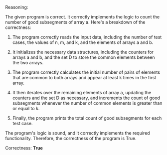 Reasoning:

The given program is correct. It correctly implements the logic to count the number of good subsegments of array a. Here's a breakdown of the correctness:

1. The program correctly reads the input data, including the number of test cases, the values of n, m, and k, and the elements of arrays a and b.

2. It initializes the necessary data structures, including the counters for arrays a and b, and the set D to store the common elements between the two arrays.

3. The program correctly calculates the initial number of pairs of elements that are common to both arrays and appear at least k times in the first array.

4. It then iterates over the remaining elements of array a, updating the counters and the set D as necessary, and increments the count of good subsegments whenever the number of common elements is greater than or equal to k.

5. Finally, the program prints the total count of good subsegments for each test case.

The program's logic is sound, and it correctly implements the required functionality. Therefore, the correctness of the program is True.

Correctness: **True**